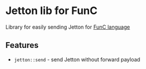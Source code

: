 # Jetton lib for FunC

Library for easily sending Jetton for [FunC language](https://docs.ton.org/develop/func/overview)

## Features

- `jetton::send` - send Jetton without forward payload
